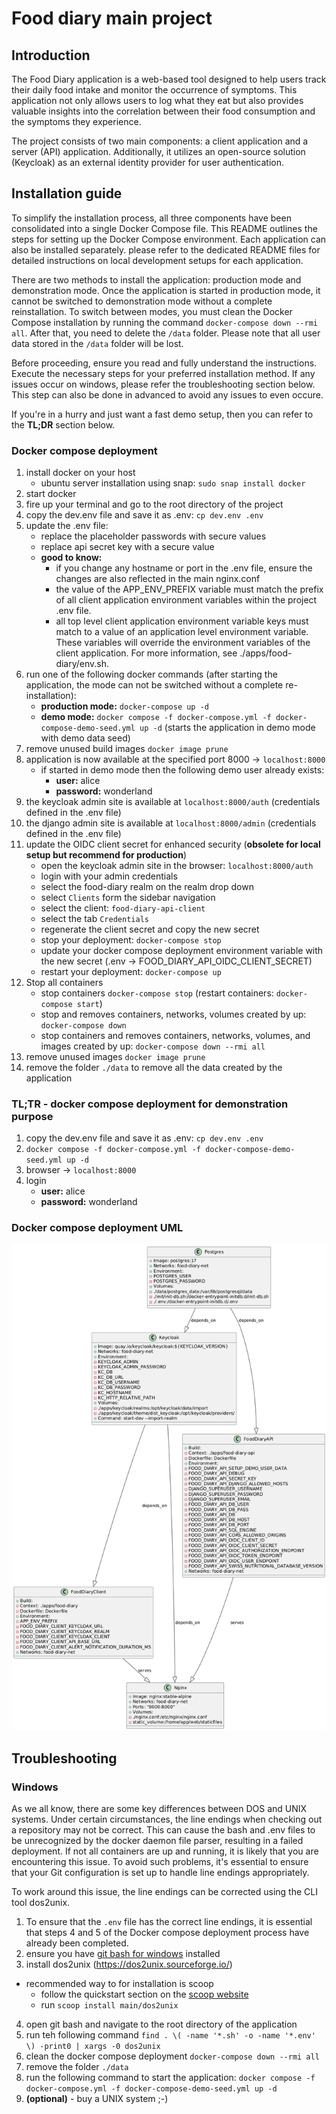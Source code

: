 # Food diary main project

## Introduction

The Food Diary application is a web-based tool designed to help users track their daily food intake and monitor the occurrence of symptoms. 
This application not only allows users to log what they eat but also provides valuable insights into the correlation between their food consumption and the symptoms they experience.

The project consists of two main components: a client application and a server (API) application. Additionally, it utilizes an open-source solution (Keycloak) as an external identity provider for user authentication.

## Installation guide
To simplify the installation process, all three components have been consolidated into a single Docker Compose file. This README outlines the steps for setting up the Docker Compose environment. 
Each application can also be installed separately. please refer to the dedicated README files for detailed instructions on local development setups for each application.

There are two methods to install the application: production mode and demonstration mode. Once the application is started in production mode, it cannot be switched to demonstration mode without a complete reinstallation.
To switch between modes, you must clean the Docker Compose installation by running the command `docker-compose down --rmi all`. After that, you need to delete the `/data` folder. Please note that all user data stored in the `/data` folder will be lost.

Before proceeding, ensure you read and fully understand the instructions. Execute the necessary steps for your preferred installation method. 
If any issues occur on windows, please refer the troubleshooting section below. This step can also be done in advanced to avoid any issues to even occure.

If you're in a hurry and just want a fast demo setup, then you can refer to the **TL;DR** section below.

### Docker compose deployment
1. install docker on your host
   - ubuntu server installation using snap: `sudo snap install docker`
2. start docker
3. fire up your terminal and go to the root directory of the project
4. copy the dev.env file and save it as .env: `cp dev.env .env`
5. update the .env file:
   - replace the placeholder passwords with secure values
   - replace api secret key with a secure value
   - **good to know:**
     - if you change any hostname or port in the .env file, ensure the changes are also reflected in the main nginx.conf
     - the value of the APP_ENV_PREFIX variable must match the prefix of all client application environment variables within the project .env file. 
     - all top level client application environment variable keys must match to a value of an application level environment variable. These variables will override the environment variables of the client application. For more information, see ./apps/food-diary/env.sh.
6. run one of the following docker commands (after starting the application, the mode can not be switched without a complete re-installation): 
   - **production mode:** `docker-compose up -d`
   - **demo mode:** `docker compose -f docker-compose.yml -f docker-compose-demo-seed.yml up -d` (starts the application in demo mode with demo data seed)
7. remove unused build images `docker image prune`
8. application is now available at the specified port 8000 -> `localhost:8000`
   - if started in demo mode then the following demo user already exists:
      - **user:** alice 
      - **password:** wonderland 
9. the keycloak admin site is available at `localhost:8000/auth` (credentials defined in the .env file)
10. the django admin site is available at `localhost:8000/admin` (credentials defined in the .env file)
11. update the OIDC client secret for enhanced security (**obsolete for local setup but recommend for production**)
    - open the keycloak admin site in the browser: `localhost:8000/auth`
    - login with your admin credentials
    - select the food-diary realm on the realm drop down
    - select `Clients` form the sidebar navigation
    - select the client: `food-diary-api-client`
    - select the tab `Credentials`
    - regenerate the client secret and copy the new secret
    - stop your deployment: `docker-compose stop`
    - update your docker compose deployment environment variable with the new secret (.env -> FOOD_DIARY_API_OIDC_CLIENT_SECRET) 
    - restart your deployment: `docker-compose up`
12. Stop all containers
    - stop containers `docker-compose stop` (restart containers: `docker-compose start`)
    - stop and removes containers, networks, volumes created by up: `docker-compose down`
    - stop containers and removes containers, networks, volumes, and images created by up: `docker-compose down --rmi all`
13. remove unused images `docker image prune`
14. remove the folder `./data` to remove all the data created by the application

### TL;TR - docker compose deployment for demonstration purpose
1. copy the dev.env file and save it as .env: `cp dev.env .env`
2. `docker compose -f docker-compose.yml -f docker-compose-demo-seed.yml up -d`
3. browser -> `localhost:8000`
4. login
   - **user:** alice
   - **password:** wonderland

### Docker compose deployment UML
![plantuml](./docs/plantuml.png)

## Troubleshooting
### Windows
As we all know, there are some key differences between DOS and UNIX systems. Under certain circumstances, the line endings when checking out a repository may not be correct. This can cause the bash and .env files to be unrecognized by the docker daemon file parser, resulting in a failed deployment.
If not all containers are up and running, it is likely that you are encountering this issue.
To avoid such problems, it's essential to ensure that your Git configuration is set up to handle line endings appropriately.

To work around this issue, the line endings can be corrected using the CLI tool dos2unix.

1. To ensure that the `.env` file has the correct line endings, it is essential that steps 4 and 5 of the Docker compose deployment process have already been completed.
2. ensure you have [git bash for windows](https://gitforwindows.org/) installed
3. install dos2unix (https://dos2unix.sourceforge.io/)
  - recommended way to for installation is scoop
    - follow the quickstart section on the [scoop website](https://scoop.sh/)
    - run `scoop install main/dos2unix`
4. open git bash and navigate to the root directory of the application
5. run teh following command `find . \( -name '*.sh' -o -name '*.env' \) -print0 | xargs -0 dos2unix`
6. clean the docker compose deployment `docker-compose down --rmi all`
7. remove the folder `./data`
8. run the following command to start the application: `docker compose -f docker-compose.yml -f docker-compose-demo-seed.yml up -d`
9. **(optional)** - buy a UNIX system ;-)